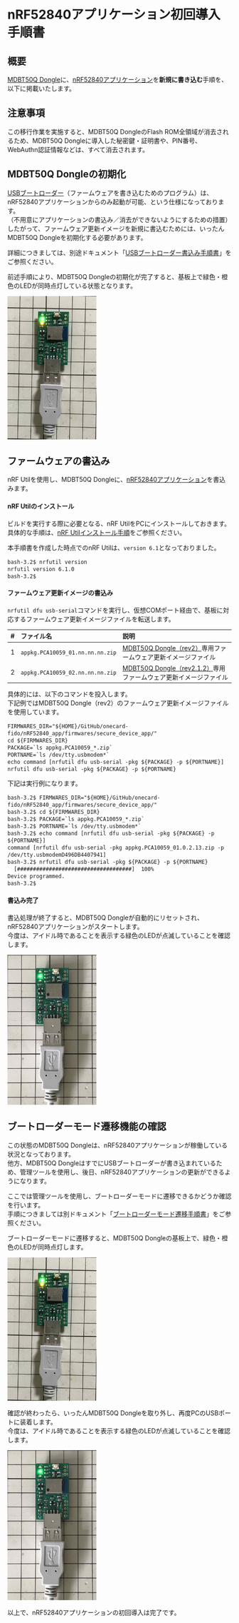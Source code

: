 # nRF52840アプリケーション初回導入手順書

## 概要

[MDBT50Q Dongle](../../../FIDO2Device/MDBT50Q_Dongle/README.md)に、[nRF52840アプリケーション](../../../nRF52840_app/firmwares/secure_device_app)を<b>新規に書き込む</b>手順を、以下に掲載いたします。

## 注意事項

この移行作業を実施すると、MDBT50Q DongleのFlash ROM全領域が消去されるため、MDBT50Q Dongleに導入した秘密鍵・証明書や、PIN番号、WebAuthn認証情報などは、すべて消去されます。

## MDBT50Q Dongleの初期化

[USBブートローダー](../../../nRF52840_app/firmwares/secure_bootloader)（ファームウェアを書き込むためのプログラム）は、nRF52840アプリケーションからのみ起動が可能、という仕様になっております。<br>
（不用意にアプリケーションの書込み／消去ができないようにするための措置）<br>
したがって、ファームウェア更新イメージを新規に書込むためには、いったんMDBT50Q Dongleを初期化する必要があります。

詳細につきましては、別途ドキュメント「[USBブートローダー書込み手順書](../../../nRF52840_app/firmwares/secure_bootloader/WRITESBL.md)」をご参照ください。

前述手順により、MDBT50Q Dongleの初期化が完了すると、基板上で緑色・橙色のLEDが同時点灯している状態となります。

<img src="../../../nRF52840_app/firmwares/sample_blehrs/assets02/0002.jpg" width="200">

## ファームウェアの書込み

nRF Utilを使用し、MDBT50Q Dongleに、[nRF52840アプリケーション](../../../nRF52840_app/firmwares/secure_device_app)を書込みます。

#### nRF Utilのインストール

ビルドを実行する際に必要となる、nRF UtilをPCにインストールしておきます。<br>
具体的な手順は、[nRF Utilインストール手順](../../../nRF52840_app/NRFUTILINST.md)をご参照ください。

本手順書を作成した時点でのnRF Utilは、`version 6.1`となっておりました。

```
bash-3.2$ nrfutil version
nrfutil version 6.1.0
bash-3.2$
```

#### ファームウェア更新イメージの書込み

`nrfutil dfu usb-serial`コマンドを実行し、仮想COMポート経由で、基板に対応するファームウェア更新イメージファイルを転送します。

| # |ファイル名 |説明 |
|:-:|:-|:-|
|1|`appkg.PCA10059_01.nn.nn.nn.zip`|[MDBT50Q Dongle（rev2）](../../../FIDO2Device/MDBT50Q_Dongle/pcb_rev2/README.md)専用ファームウェア更新イメージファイル|
|2|`appkg.PCA10059_02.nn.nn.nn.zip`|[MDBT50Q Dongle（rev2.1.2）](../../../FIDO2Device/MDBT50Q_Dongle/pcb_rev2_1_2/README.md)専用ファームウェア更新イメージファイル|

具体的には、以下のコマンドを投入します。<br>
下記例ではMDBT50Q Dongle（rev2）のファームウェア更新イメージファイルを使用しています。

```
FIRMWARES_DIR="${HOME}/GitHub/onecard-fido/nRF52840_app/firmwares/secure_device_app/"
cd ${FIRMWARES_DIR}
PACKAGE=`ls appkg.PCA10059_*.zip`
PORTNAME=`ls /dev/tty.usbmodem*`
echo command [nrfutil dfu usb-serial -pkg ${PACKAGE} -p ${PORTNAME}]
nrfutil dfu usb-serial -pkg ${PACKAGE} -p ${PORTNAME}
```

下記は実行例になります。

```
bash-3.2$ FIRMWARES_DIR="${HOME}/GitHub/onecard-fido/nRF52840_app/firmwares/secure_device_app/"
bash-3.2$ cd ${FIRMWARES_DIR}
bash-3.2$ PACKAGE=`ls appkg.PCA10059_*.zip`
bash-3.2$ PORTNAME=`ls /dev/tty.usbmodem*`
bash-3.2$ echo command [nrfutil dfu usb-serial -pkg ${PACKAGE} -p ${PORTNAME}]
command [nrfutil dfu usb-serial -pkg appkg.PCA10059_01.0.2.13.zip -p /dev/tty.usbmodemD496DB4407941]
bash-3.2$ nrfutil dfu usb-serial -pkg ${PACKAGE} -p ${PORTNAME}
  [####################################]  100%          
Device programmed.
bash-3.2$
```

#### 書込み完了

書込処理が終了すると、MDBT50Q Dongleが自動的にリセットされ、nRF52840アプリケーションがスタートします。<br>
今度は、アイドル時であることを表示する緑色のLEDが点滅していることを確認します。

<img src="../../../nRF52840_app/firmwares/secure_device_app/assets01/0010.jpg" width="200">

## ブートローダーモード遷移機能の確認

この状態のMDBT50Q Dongleは、nRF52840アプリケーションが稼働している状況となっております。<br>
他方、MDBT50Q DongleはすでにUSBブートローダーが書き込まれているため、管理ツールを使用し、後日、nRF52840アプリケーションの更新ができるようになります。

ここでは管理ツールを使用し、ブートローダーモードに遷移できるかどうか確認を行います。<br>
手順につきましては別ドキュメント「[ブートローダーモード遷移手順書](../../../nRF52840_app/firmwares/secure_device_app/BLMODE.md)」をご参照ください。

ブートローダーモードに遷移すると、MDBT50Q Dongleの基板上で、緑色・橙色のLEDが同時点灯します。

<img src="../../../nRF52840_app/firmwares/sample_blehrs/assets02/0002.jpg" width="200">

確認が終わったら、いったんMDBT50Q Dongleを取り外し、再度PCのUSBポートに装着します。<br>
今度は、アイドル時であることを表示する緑色のLEDが点滅していることを確認します。

<img src="../../../nRF52840_app/firmwares/secure_device_app/assets01/0010.jpg" width="200">

以上で、nRF52840アプリケーションの初回導入は完了です。
